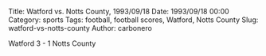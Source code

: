Title: Watford vs. Notts County, 1993/09/18
Date: 1993/09/18 00:00
Category: sports
Tags: football, football scores, Watford, Notts County
Slug: watford-vs-notts-county
Author: carbonero


Watford 3 - 1 Notts County
